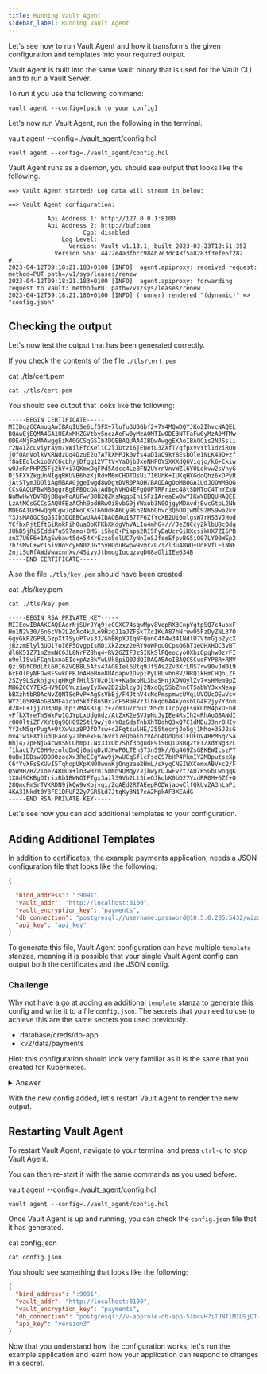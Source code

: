 ```yaml
---
title: Running Vault Agent
sidebar_label: Running Vault Agent
---
```


Let's see how to run Vault Agent and how it transforms the given configuration
and templates into your required output. 

Vault Agent is built into the same Vault binary that is used for the Vault CLI 
and to run a Vault Server. 

To run it you use the following command:

```shell
vault agent --config=[path to your config]
```

Let's now run Vault Agent, run the following in the terminal.

<VSCodeTerminal target="Agent">
  <Command>vault agent --config=./vault_agent/config.hcl</Command>
</VSCodeTerminal>

```shell
vault agent --config=./vault_agent/config.hcl
```

Vault Agent runs as a daemon, you should see output that looks like the following.

```shell
==> Vault Agent started! Log data will stream in below:

==> Vault Agent configuration:

           Api Address 1: http://127.0.0.1:8100
           Api Address 2: http://bufconn
                     Cgo: disabled
               Log Level: 
                 Version: Vault v1.13.1, built 2023-03-23T12:51:35Z
             Version Sha: 4472e4a3fbcc984b7e3dc48f5a8283f3efe6f282
#...
2023-04-12T09:18:21.183+0100 [INFO]  agent.apiproxy: received request: method=PUT path=/v1/sys/leases/renew
2023-04-12T09:18:21.183+0100 [INFO]  agent.apiproxy: forwarding request to Vault: method=PUT path=/v1/sys/leases/renew
2023-04-12T09:18:21.186+0100 [INFO] (runner) rendered "(dynamic)" => "config.json"
```

## Checking the output

Let's now test the output that has been generated correctly.

If you check the contents of the file `./tls/cert.pem`

<VSCodeTerminal target="Vault">
  <Command>cat ./tls/cert.pem</Command>
</VSCodeTerminal>

```shell
cat ./tls/cert.pem
```

You should see output that looks like the following:

```shell
-----BEGIN CERTIFICATE-----
MIIDgzCCAmugAwIBAgIUSe6Lf5FX+7lufu3U3Gbf2+7Y4MQwDQYJKoZIhvcNAQEL
BQAwEjEQMA4GA1UEAxMHZGVtby5nczAeFw0yMzA0MTIwODE3NTFaFw0yMzA0MTMw
ODE4MjFaMAAwggEiMA0GCSqGSIb3DQEBAQUAA4IBDwAwggEKAoIBAQCis2NJSsli
r2N4IZcLviyrAym/xWilFfcKeliC2lJDtzi6jEUefU3ZXfT/qfpxVvYtl1dziRQu
j0fOAnVolkVKRNdzUq4DzuE2u7A7kXMPJk0vfs4aDIaQ9kY8EsbOle1NLK49O+zf
f8aEEqlckio0VC6cLh/jDfgg12VTtV+YaOjbJxeNHPOYSXKXdQ6Vigjo/k6+Ckiw
wOJeRnPHPZ5Fj2hY+i7QKmxDqFPd5Adcc4Le8FN2UYrnVnvWZl6Y0Lokvw2sVnyG
Dj5FXYZkgUnNIgqRKUVB6hzKjRdvM6mCHDTOsUi716UhK+IUKqHXGdoQhz6kDPyR
jAtSTymJDQl1AgMBAAGjgeIwgd8wDgYDVR0PAQH/BAQDAgOoMB0GA1UdJQQWMBQG
CCsGAQUFBwMBBggrBgEFBQcDAjAdBgNVHQ4EFgQUPTRFriec48tSDMToC4TnYZxN
NuMwHwYDVR0jBBgwFoAUFw/88B2QZKsNqqoIn1SFzIAreaEwOwYIKwYBBQUHAQEE
LzAtMCsGCCsGAQUFBzAChh9odHRwOi8vbG9jYWxob3N0OjgyMDAvdjEvcGtpL2Nh
MDEGA1UdHwQqMCgwJqAkoCKGIGh0dHA6Ly9sb2NhbGhvc3Q6ODIwMC92MS9wa2kv
Y3JsMA0GCSqGSIb3DQEBCwUAA4IBAQBAu187TF6ZfYcXB2Ui0mlgsW7rHS3VJHod
YCfbxRjtEftGiRmkFih0uaObKFKbXKdgVhVALIu4mhG+///JeZOCcyZklbU8cOdq
JUhB5jRi5EddN7uS97amo+0MS+i5hg8+Piaps2RI5FyBaUcrGiHXcsikHX7ZI5PB
znX7U6F6+1AgSwbawt5d+54XrEzxo5elUC7yNnIeSJfseEfpvBG5iQ07LY00WEp2
7h7sMvC+wcT5ivHoScyFN0zJGY5vHOduRwpw9vmrZGZiZl3u48WQ+UdFVfLEiNWE
2njiSoRfAWdVwaxnnXv/4SiyyJtbmogIucqzvqD08aOliIEe634B
-----END CERTIFICATE-----
```

Also the file `./tls/key.pem` should have been created

<VSCodeTerminal target="Vault">
  <Command>cat ./tls/key.pem</Command>
</VSCodeTerminal>

```shell
cat ./tls/key.pem
```

```shell
-----BEGIN RSA PRIVATE KEY-----
MIIEowIBAAKCAQEAorNjSUrJYq9jeCGXC74sqwMpv8VopRX3CnpYgtpSQ7c4uoxF
Hn1N2V30/6n6cVb2LZdXc4kULo9HzgJ1aJZFSkTXc1KuA87hNruwO5FzDyZNL37O
GgyGkPZGPBLGzpXtTSyuPTvs33/GhBKpXJIqNFQunC4f4w34INdlU7VfmGjo2ycX
jRzzmElyl3UOlYoI6P5OvgpIsMDiXkZzxz2eRY9oWPou0CpsQ6hT3eQHXHOC3vBT
dlGK51Z71mZemNC6JL8NrFZ8hg4+RV2GZIFJzSIKkSlFQeocyo0XbzOpghw0zrFI
u9elISviFCqh1xnaEIc+pAz8kYwLUk8piQ0JdQIDAQABAoIBAQCSCuoFYP8R+RMV
Qzl9DfC0dLtl60I6ZVQB8L5Afs43AGEIel6Utq9JfSAs2Zv3XrLNS7rw90vJW019
6xEOl0yNFOw8FSwkOPBJnAHeBno8UAoapv1DvpiPyLBUvhn8V/HRQ1kHmCHQoLZF
2SZy9LSzkhjgkjqHKgPfHtlSYUz01U++Ka8xoML3baSHnjXOWOylZv7+sHMem9pZ
MH6ZCCY7Ek5HV9ED0YuziwyIyXww2D2iblcy3j2NxdQg5SbZhnCTSabWY3xxNeap
bBXzhtbR0AcNvZQNTSeRvP+AgSsVbEj/F4JtnV4cNoPmspmwcUVqiUVOUcOEwVsv
WY2105KBAoGBAMF4zcid5kffBuSBx2cF5RaBVz3lbkqo6A4kyosbLG4F2jy7Y3nm
d28+L+Ijj7U3pDpJbp37M4sBIg1z+Zcm1u/roux7NSc0IIcpygFsukObM4pxDEnd
vPfkXTreTmSWxFw1GJYpLxUdgGdz/AtZxK2eSVJpNuJyIEe4RsIh24RhAoGBANdI
r000ltiZF/XYtQq9QHO925tl9w/j0+YOzGdsTnbXhTDdhQ3xQ7C1dMDuJ3nr8HIy
Yf2cM5qrPugA+9tXwVaz8PJfD7sw+cZFqtsulHE/255tecrjJo5gj1Mho+35J2sG
mv41wiFXtludQEaoGy21h6exEG76vri7eQbaih2VAoGAOdQnBlEUFOV4BPM5q/Sa
Hhj4/7pFNjG4cwnSNLQhmp1LNx33xOb7Shf3bgudF9iS0Q1D8Bq2tFTZXdYNg32L
f1kacL7/C0HMezoldDmQj0ajqDzUJHwP0LTEnST3n59k//6q469ZsGEKEWIcszPY
0uBeIDDsw9DDD0zocXx3ReECgYAw9jXwUCqSflcFsdCS7bHP4PkmIY2MDputseXp
C6fYvXFsSKUvI5TqhopUKpXN08wunKjOngzae2HmL/sXyqCNEIWXCemxABV+c2/F
Q5W9H/HZ2Toe24R0Ux+ln3wB7m15mNn9QMqy/JjbwyrQJwFvZt7AU7PSGbLwnqqK
1X8d9QKBgDIrixRbIBWNQIFTgx3ail39Vb2Lt3LeOJkobK0bD27YxdRR0M+6Zf+O
28QmcFmSrTVKRDN9jkQw9vKojygi/ZoAEd2RTAEepRODWjaowClfQkUvZA3nLaPi
4KA31Nkdt0Y8FE1DPUF22y7GR5Ld7JtqKy3N17eA2MpkAF3XEAdG
-----END RSA PRIVATE KEY-----
```

Let's see how you can add additional templates to your configuration.

## Adding Additional Templates

In addition to certificates, the example payments application, needs
a JSON configuration file that looks like the following:

```json
{

  "bind_address": ":9091",
  "vault_addr": "http://localhost:8100",
  "vault_encryption_key": "payments",
  "db_connection": "postgresql://username:password@10.5.0.205:5432/wizard",
  "api_key": "api_key"
}
```

To generate this file, Vault Agent configuration can have multiple `template` 
stanzas, meaning it is possible that your single Vault Agent config can
output both the certificates and the JSON config.

### Challenge

Why not have a go at adding an additional `template` stanza to generate
this config and write it to a file `config.json`. The secrets that you need
to use to achieve this are the same secrets you used previously.

* database/creds/db-app
* kv2/data/payments

Hint: this configuration should look very familiar as it is the same that 
you created for Kubernetes.


<details>
  <summary>Answer</summary>

You should have added a `template` block to your `config.hcl` that looks 
like the following.

```javascript
template {
  contents = <<-EOF
  {
    "bind_address": ":9091",
    "vault_addr": "http://localhost:8100",
    "vault_encryption_key": "payments",
    {{ with secret "database/creds/db-app" -}}
    "db_connection": "postgresql://{{ .Data.username }}:{{ .Data.password }}@10.5.0.205:5432/wizard?sslmode=disable",
    {{- end }}
    {{- with secret "kv2/data/payments" }}
    "api_key": "{{ .Data.data.api_key }}"
    {{- end }}
  }
  EOF

  destination = "config.json"
}
```

</details>

With the new config added, let's restart Vault Agent to render the new output.

## Restarting Vault Agent

To restart Vault Agent, navigate to your terminal and press `ctrl-c` to stop
Vault Agent.


You can then re-start it with the same commands as you used before.

<VSCodeTerminal target="Agent">
  <Command>vault agent --config=./vault_agent/config.hcl</Command>
</VSCodeTerminal>

```shell
vault agent --config=./vault_agent/config.hcl
```

Once Vault Agent is up and running, you can check the `config.json`
file that it has generated.

<VSCodeTerminal target="Vault">
  <Command>cat config.json</Command>
</VSCodeTerminal>

```shell
cat config.json
```

You should see something that looks like the following:

```json
{
  "bind_address": ":9091",
  "vault_addr": "http://localhost:8100",
  "vault_encryption_key": "payments",
  "db_connection": "postgresql://v-approle-db-app-5ImcvH7iTJNTlMIU9jQT-1681319397:c1n-7dTQCVafuYsuNVxJ@10.5.0.205:5432/wizard?sslmode=disable",
  "api_key": "version3"
}
```

Now that you understand how the configuration works, let's run the example application
and learn how your application can respond to changes in a secret.